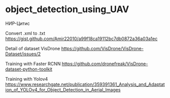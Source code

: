 # object_detection_using_UAV
НИР-Цитис

Convert .xml to .txt https://gist.github.com/Amir22010/a99f18ca19112bc7db0872a36a03a1ec

Detail of dataset VisDrone https://github.com/VisDrone/VisDrone-Dataset/issues/2

Training with Faster RCNN https://github.com/dronefreak/VisDrone-dataset-python-toolkit

Training with Yolov4 https://www.researchgate.net/publication/359391361_Analysis_and_Adaptation_of_YOLOv4_for_Object_Detection_in_Aerial_Images
